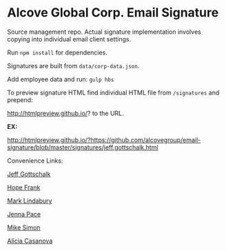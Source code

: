 # Alcove Global Corp. Email Signature

Source management repo. Actual signature implementation involves copying into individual email client settings.

Run `npm install` for dependencies.

Signatures are built from `data/corp-data.json`.

Add employee data and run:
`gulp hbs`

To preview signature HTML find individual HTML file from `/signatures` and prepend:

http://htmlpreview.github.io/?
to the URL.


**EX:**

http://htmlpreview.github.io/?https://github.com/alcovegroup/email-signature/blob/master/signatures/jeff.gottschalk.html


Convenience Links:

<a href="http://htmlpreview.github.io/?https://github.com/alcovegroup/email-signature/blob/master/signatures/jeff.gottschalk.html" target="_blank">Jeff Gottschalk</a>

[Hope Frank](http://htmlpreview.github.io/?https://github.com/alcovegroup/email-signature/blob/master/signatures/hope.frank.html)

[Mark Lindabury](http://htmlpreview.github.io/?https://github.com/alcovegroup/email-signature/blob/master/signatures/mark.lindabury.html)

[Jenna Pace](http://htmlpreview.github.io/?https://github.com/alcovegroup/email-signature/blob/master/signatures/jenna.pace.html)

[Mike Simon](http://htmlpreview.github.io/?https://github.com/alcovegroup/email-signature/blob/master/signatures/mike.simon.html)

[Alicia Casanova](http://htmlpreview.github.io/?https://github.com/alcovegroup/email-signature/blob/master/signatures/alicia.casanova.html)